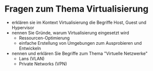 # Fragen zum Thema Virtualisierung
- erklären sie im Kontext Virtualisierung die Begriffe Host, Guest und Hypervisor
- nennen Sie Gründe, warum Virtualisierung eingesetzt wird
  - Ressourcen-Optimierung
  - einfache Erstellung von Umgebungen zum Ausprobieren und Entwickeln
- nennen und erklären Sie Begriffe zum Thema "Virtuelle Netzwerke"
  - Lans (VLAN)
  - Private Networks (VPN)
